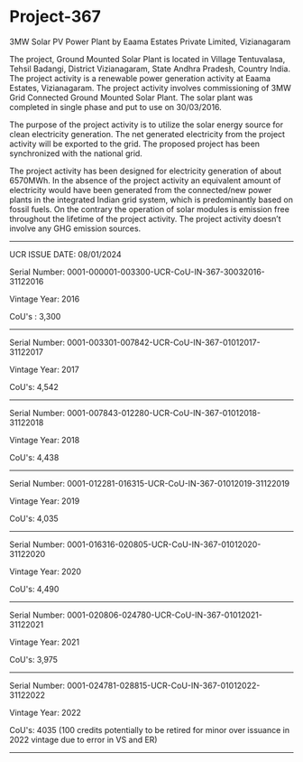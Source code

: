 # Project-367
 3MW Solar PV Power Plant by Eaama Estates Private Limited, Vizianagaram

The project, Ground Mounted Solar Plant is located in Village Tentuvalasa, Tehsil Badangi, District
Vizianagaram, State Andhra Pradesh, Country India.
The project activity is a renewable power generation activity at Eaama Estates, Vizianagaram. The project
activity involves commissioning of 3MW Grid Connected Ground Mounted Solar Plant. The solar plant was
completed in single phase and put to use on 30/03/2016.

The purpose of the project activity is to utilize the solar energy source for clean electricity generation. The
net generated electricity from the project activity will be exported to the grid. The proposed project has been
synchronized with the national grid.

The project activity has been designed for electricity generation of about 6570MWh. In the absence of the
project activity an equivalent amount of electricity would have been generated from the connected/new
power plants in the integrated Indian grid system, which is predominantly based on fossil fuels. On the
contrary the operation of solar modules is emission free throughout the lifetime of the project activity. The
project activity doesn’t involve any GHG emission sources.
___________________
UCR ISSUE DATE: 08/01/2024

Serial Number: 0001-000001-003300-UCR-CoU-IN-367-30032016-31122016

Vintage Year: 2016

CoU's : 3,300
_______________________________
Serial Number: 0001-003301-007842-UCR-CoU-IN-367-01012017-31122017

Vintage Year: 2017

CoU's: 4,542
____________________________
Serial Number: 0001-007843-012280-UCR-CoU-IN-367-01012018-31122018

Vintage Year: 2018

CoU's: 4,438
_______________________
Serial Number: 0001-012281-016315-UCR-CoU-IN-367-01012019-31122019

Vintage Year: 2019

CoU's: 4,035
____________________________
Serial Number: 0001-016316-020805-UCR-CoU-IN-367-01012020-31122020

Vintage Year: 2020

CoU's: 4,490
______________________
Serial Number: 0001-020806-024780-UCR-CoU-IN-367-01012021-31122021

Vintage Year: 2021

CoU's: 3,975
__________________________
Serial Number: 0001-024781-028815-UCR-CoU-IN-367-01012022-31122022

Vintage Year: 2022

CoU's: 4035 (100 credits potentially to be retired for minor over issuance in 2022 vintage due to error in VS and ER)
__________________
